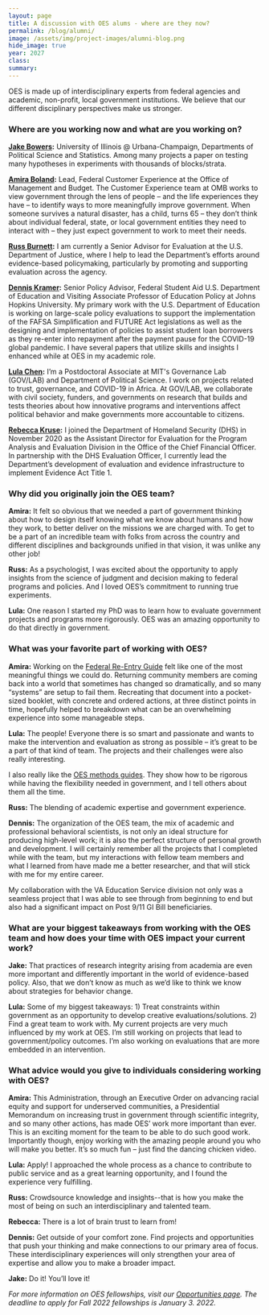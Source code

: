 ```yaml
---	
layout: page	
title: A discussion with OES alums - where are they now?
permalink: /blog/alumni/	
image: /assets/img/project-images/alumni-blog.png
hide_image: true
year: 2027
class:	
summary: 	
---	
```

OES is made up of interdisciplinary experts from federal agencies and academic, non-profit, local government institutions. We believe that our different disciplinary perspectives make us stronger. 

### Where are you working now and what are you working on? 

**<a href="https://oes.gsa.gov/team/jake-bowers/" target="_blank">Jake Bowers</a>:** University of Illinois @ Urbana-Champaign, Departments of Political Science and Statistics. Among many projects a paper on testing many hypotheses in experiments with thousands of blocks/strata.

**<a href="https://oes.gsa.gov/team/amira-boland/" target="_blank">Amira Boland</a>:** Lead, Federal Customer Experience at the Office of Management and Budget. The Customer Experience team at OMB works to view government through the lens of people – and the life experiences they have – to identify ways to more meaningfully improve government. When someone survives a natural disaster, has a child, turns 65 – they don’t think about individual federal, state, or local government entities they need to interact with – they just expect government to work to meet their needs.

**<a href="https://oes.gsa.gov/team/russ-burnett/" target="_blank">Russ Burnett</a>:** I am currently a Senior Advisor for Evaluation at the U.S. Department of Justice, where I help to lead the Department’s efforts around evidence-based policymaking, particularly by promoting and supporting evaluation across the agency.

**<a href="https://oes.gsa.gov/team/dennis-kramer/" target="_blank">Dennis Kramer</a>:** Senior Policy Advisor, Federal Student Aid U.S. Department of Education and Visiting Associate Professor of Education Policy at Johns Hopkins University. My primary work with the U.S. Department of Education is working on large-scale policy evaluations to support the implementation of the FAFSA Simplification and FUTURE Act legislations as well as the designing and implementation of policies to assist student loan borrowers as they re-enter into repayment after the payment pause for the COVID-19 global pandemic. I have several papers that utilize skills and insights I enhanced while at OES in my academic role.

**<a href="https://oes.gsa.gov/team/nuole-chen/" target="_blank">Lula Chen</a>:** I’m a Postdoctoral Associate at MIT's Governance Lab (GOV/LAB) and Department of Political Science.  I work on projects related to trust, governance, and COVID-19 in Africa.  At GOV/LAB, we collaborate with civil society, funders, and governments on research that builds and tests theories about how innovative programs and interventions affect political behavior and make governments more accountable to citizens.

**<a href="https://oes.gsa.gov/team/rebecca-kruse/" target="_blank">Rebecca Kruse</a>:** I joined the Department of Homeland Security (DHS) in November 2020 as the Assistant Director for Evaluation for the Program Analysis and Evaluation Division in the Office of the Chief Financial Officer. In partnership with the DHS Evaluation Officer, I currently lead the Department’s development of evaluation and evidence infrastructure to implement Evidence Act Title 1. 


### Why did you originally join the OES team?

**Amira:** It felt so obvious that we needed a part of government thinking about how to design itself knowing what we know about humans and how they work, to better deliver on the missions we are charged with. To get to be a part of an incredible team with folks from across the country and different disciplines and backgrounds unified in that vision, it was unlike any other job!

**Russ:** As a psychologist, I was excited about the opportunity to apply insights from the science of judgment and decision making to federal programs and policies. And I loved OES’s commitment to running true experiments.

**Lula:** One reason I started my PhD was to learn how to evaluate government projects and programs more rigorously.  OES was an amazing opportunity to do that directly in government. 


### What was your favorite part of working with OES? 

**Amira:** Working on the <a href="https://obamawhitehouse.archives.gov/blog/2016/09/15/learn-how-behavioral-science-being-used-better-serve-american-people" target="_blank">Federal Re-Entry Guide</a> felt like one of the most meaningful things we could do. Returning community members are coming back into a world that sometimes has changed so dramatically, and so many “systems” are setup to fail them. Recreating that document into a pocket-sized booklet, with concrete and ordered actions, at three distinct points in time, hopefully helped to breakdown what can be an overwhelming experience into some manageable steps. 

**Lula:** The people! Everyone there is so smart and passionate and wants to make the intervention and evaluation as strong as possible – it’s great to be a part of that kind of team.  The projects and their challenges were also really interesting.

I also really like the <a href="https://oes.gsa.gov/methods/" target="_blank">OES methods guides</a>.  They show how to be rigorous while having the flexibility needed in government, and I tell others about them all the time.

**Russ:** The blending of academic expertise and government experience. 

**Dennis:** The organization of the OES team, the mix of academic and professional behavioral scientists, is not only an ideal structure for producing high-level work; it is also the perfect structure of personal growth and development. I will certainly remember all the projects that I completed while with the team, but my interactions with fellow team members and what I learned from have made me a better researcher, and that will stick with me for my entire career.

My collaboration with the VA Education Service division not only was a seamless project that I was able to see through from beginning to end but also had a significant impact on Post 9/11 GI Bill beneficiaries.


### What are your biggest takeaways from working with the OES team and how does your time with OES impact your current work? 

**Jake:** That practices of research integrity arising from academia are even more important and differently important in the world of evidence-based policy.
Also, that we don’t know as much as we’d like to think we know about strategies for behavior change.

**Lula:** Some of my biggest takeaways: 1) Treat constraints within government as an opportunity to develop creative evaluations/solutions. 2) Find a great team to work with. My current projects are very much influenced by my work at OES. I’m still working on projects that lead to government/policy outcomes. I’m also working on evaluations that are more embedded in an intervention.  


### What advice would you give to individuals considering working with OES? 

**Amira:** This Administration, through an Executive Order on advancing racial equity and support for underserved communities, a Presidential Memorandum on increasing trust in government through scientific integrity, and so many other actions, has made OES’ work more important than ever. This is an exciting moment for the team to be able to do such good work. Importantly though, enjoy working with the amazing people around you who will make you better. It’s so much fun – just find the dancing chicken video.   

**Lula:** Apply!  I approached the whole process as a chance to contribute to public service and as a great learning opportunity, and I found the experience very fulfilling.  

**Russ:** Crowdsource knowledge and insights--that is how you make the most of being on such an interdisciplinary and talented team.

**Rebecca:**  There is a  lot of brain trust to learn from!

**Dennis:** Get outside of your comfort zone. Find projects and opportunities that push your thinking and make connections to our primary area of focus. These interdisciplinary experiences will only strengthen your area of expertise and allow you to make a broader impact.

**Jake:** Do it! You’ll love it!


*For more information on OES fellowships, visit our <a href="https://oes.gsa.gov/opps" target="_blank">Opportunities page</a>. The deadline to apply for Fall 2022 fellowships is January 3. 2022.*

